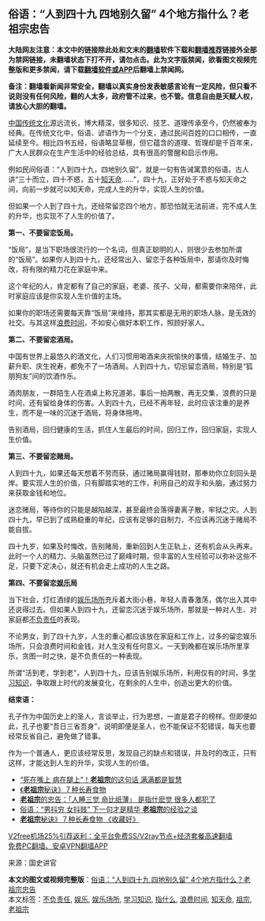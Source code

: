  <h2>俗语：“人到四十九 四地别久留” 4个地方指什么？老祖宗忠告</h2> <p class="notice"><b>大陆网友注意：本文中的链接除此处和文末的<a href="https://github.com/bannedbook/fanqiang" >翻墙</a>软件下载和<a href="https://github.com/killgcd/justmysocks/blob/master/README.md">翻墙推荐</a>链接外全部为禁网链接，未翻墙状态下打不开，请勿点击。此为文字版禁闻，欲看图文视频完整版和更多禁闻，请下载<a href="https://github.com/bannedbook/fanqiang">翻墙软件或APP</a>后翻墙上禁闻网。</p><p>备注：翻墙看新闻非常安全，翻墙以真实身份发表敏感言论有一定风险，但只看不说则没有任何风险，翻的人太多，政府管不过来，也不管。信息自由是天赋人权，请放心大胆的翻墙。</b></p>  <div class="entry"> <p><span class='wp_keywordlink_affiliate'><a href="https://www.bannedbook.org/" title="中国" target="_blank">中国</a></span><span class='wp_keywordlink_affiliate'><a href="https://www.bannedbook.org/bnews/tculture/" title="传统文化" target="_blank">传统文化</a></span>源远流长，博大精深，很多知识、技艺、道理传承至今，仍然被奉为经典。在传统文化中，俗语、谚语作为一个分支，通过民间百姓的口口相传，一直延续至今。相比四书五经，俗语略显草根，但它蕴含的道理、哲理却是千百年来，广大人民群众在生产生活中的经验总结，具有很高的警醒和启示作用。</p> <p>例如民间俗语：“人到四十九，四地别久留”，就是一句有告诫寓意的俗语。古人讲“三十而立，四十不惑，五十<a href="https://www.bannedbook.org/bnews/tag/%E7%9F%A5%E5%A4%A9%E5%91%BD/" class="st_tag internal_tag" rel="tag" title="标签 知天命 下的日志">知天命</a>……”，四十九，正好处于不惑与知天命之间，向前一步就可以知天命，完成人生的升华，实现人生的价值。</p> <p>但如果一个人到了四十九，还经常留恋四个地方，那恐怕就无法前进，完不成人生的升华，也实现不了人生的价值了。</p> <p><strong>第一、不要留恋饭局。</strong></p> <p>“饭局”，是当下职场很流行的一个名词，但真正聪明的人，则很少去参加所谓的“饭局”。如果你人到四十九，还经常出入、留恋于各种饭局中，那请你及时悔改，将有限的精力花在家庭中来。</p>  <p>这个年纪的人，肯定都有了自己的家庭，老婆、孩子、父母，都需要你来陪伴，此时家庭应该是你实现人生价值的主场。</p> <p>如果你的职场还需要每天靠“饭局”来维持，那其实都是无用的职场人脉，是无效的社交。与其这样<a href="https://www.bannedbook.org/bnews/tag/%E6%B5%AA%E8%B4%B9%E6%97%B6%E9%97%B4/" class="st_tag internal_tag" rel="tag" title="标签 浪费时间 下的日志">浪费时间</a>，不如安心做好本职工作，照顾好家人。</p> <p><strong>第二、不要留恋酒局。</strong></p> <p>中国有世界上最悠久的酒文化，人们习惯用喝酒来庆祝愉快的事情，结婚生子、加薪升职、庆生祝寿，都免不了一场酒局。人到四十九，切忌留恋酒局，特别是“狐朋狗友”间的饮酒作乐。</p> <p>酒肉朋友，一群陌生人在酒桌上称兄道弟，事后一拍两散，再无交集，浪费的只是时间，还有留给身体的伤害。人到四十九，已经不再年轻，此时应该注重的是养生，而不是一味的沉迷于酒局，将身体拖垮。</p>  <p>告别酒局，回归健康的生活，抓住人生最后的时间，回归工作，回归家庭，实现人生价值。</p> <p><strong>第三、不要留恋赌局。</strong></p> <p>人到四十九，如果还每天想着不劳而获，通过赌局赢得钱财，那奉劝你立刻回头是岸。要实现人生的价值，只有脚踏实地的工作，利用自己的双手和头脑，通过努力来获取金钱和地位。</p> <p>迷恋赌局，等待你的只能是越陷越深，甚至最终会落得妻离子散，牢狱之灾。人到四十九，早已到了成熟稳重的年纪，应该有足够的自制力，不应该再沉迷于赌局不能自拔。</p> <p>四十九岁，如果及时悔改，告别赌局，重新回到人生正轨上，还有机会从头再来。此时一个人的精力、头脑虽然已过了巅峰时期，但丰富的人生经验可以弥补这些不足，只要下定决心，就还有机会走上成功的人生之路。</p>  <p><strong>第四、不要留恋<a href="https://www.bannedbook.org/bnews/tag/%e5%a8%b1%e4%b9%90/" class="st_tag internal_tag" rel="tag" title="标签 娱乐 下的日志">娱乐</a>局</strong></p> <p>当下社会，灯红酒绿的<a href="https://www.bannedbook.org/bnews/tag/%E5%A8%B1%E4%B9%90%E5%9C%BA%E6%89%80/" class="st_tag internal_tag" rel="tag" title="标签 娱乐场所 下的日志">娱乐场所</a>充斥着大街小巷，年轻人青春激荡，偶尔出入其中还说得过去。但如果人到四十九，还留恋沉迷于娱乐场所，那就是一种对人生、对家庭都<a href="https://www.bannedbook.org/bnews/tag/%E4%B8%8D%E8%B4%9F%E8%B4%A3%E4%BB%BB/" class="st_tag internal_tag" rel="tag" title="标签 不负责任 下的日志">不负责任</a>的表现。</p> <p>不论男女，到了四十九岁，人生的重心都应该放在家庭和工作上，过多的留恋娱乐场所，只会浪费时间和金钱，对人生没有任何意义。一天到晚都在娱乐场所里享乐，贪图一时之快，是不负责任的一种表现。</p> <p>所谓“活到老，学到老”，人到四十九，应该告别娱乐场所，利用仅有的时间，多<a href="https://www.bannedbook.org/bnews/tag/%E5%AD%A6%E4%B9%A0%E7%9F%A5%E8%AF%86/" class="st_tag internal_tag" rel="tag" title="标签 学习知识 下的日志">学习知识</a>，争取跟上时代的发展变化，在剩余的人生中，创造出更大的价值。</p> <p><strong>结束语：</strong></p>  <p>孔子作为中国历史上的圣人，言谈举止，行为思想，一直是君子的榜样。但即便如此，孔子也要“吾日三省吾身”，说明即便是圣人，也不能保证不犯错误，每天也要经常反省自己，避免做了错事。</p> <p>作为一个普通人，更应该经常反思，发现自己的缺点和错误，并及时的改正，只有这样，才能达到人生的升华，实现人生的价值。</p> <ul class='op-related-articles' title='相关阅读'> <li><a href='https://www.bannedbook.org/bnews/health/20201204/1441756.html' target='_blank'>“死在嘴上 病在腿上”！<b>老祖宗</b>的这句话 满满都是智慧</a></li> <li><a href='https://www.bannedbook.org/bnews/health/20201110/1428752.html' target='_blank'>《<b>老祖宗</b>秘诀》７种长寿食物</a></li> <li><a href='https://www.bannedbook.org/bnews/health/20201108/1427634.html' target='_blank'><b>老祖宗</b>的忠告：「人睡三觉 命比纸薄」 是指什麽觉 很多人都犯了</a></li> <li><a href='https://www.bannedbook.org/bnews/funmedia/20201019/1416364.html' target='_blank'>俗语：“男抖穷 女抖贱” 下一句才是精华 <b>老祖宗</b>的经验之谈</a></li> <li><a href='https://www.bannedbook.org/bnews/health/20200928/1404438.html' target='_blank'><b>老祖宗</b>秘诀》７种长寿食物 《收藏好》</a></li> </ul> <p class="texttj"> <a href="https://github.com/bannedbook/fanqiang/wiki/V2ray%E6%9C%BA%E5%9C%BA" target="_blank">V2free机场25%引荐返利：全平台免费SS/V2ray节点+经济套餐高速翻墙</a><br/> <a href="https://github.com/bannedbook/fanqiang/wiki/%E7%A6%81%E9%97%BB%E7%BD%91%E5%AE%89%E5%8D%93%E7%BF%BB%E5%A2%99%E6%96%B0%E9%97%BBAPP" target="_blank">免费PC翻墙、安卓VPN翻墙APP</a></p><p> 来源：国史讲官 </p><a name='sharetosocial'></a>       <div><b>本文的图文或视频完整版</b>：<a href='https://www.bannedbook.org/bnews/funmedia/20201208/1444031.html'>俗语：“人到四十九 四地别久留” 4个地方指什么？老祖宗忠告</a></div>  </div><!--END ENTRY--> <div class="postfooter"> <div>本文标签：<a href="https://www.bannedbook.org/bnews/tag/%E4%B8%8D%E8%B4%9F%E8%B4%A3%E4%BB%BB/" rel="tag">不负责任</a>, <a href="https://www.bannedbook.org/bnews/tag/%e5%a8%b1%e4%b9%90/" rel="tag">娱乐</a>, <a href="https://www.bannedbook.org/bnews/tag/%E5%A8%B1%E4%B9%90%E5%9C%BA%E6%89%80/" rel="tag">娱乐场所</a>, <a href="https://www.bannedbook.org/bnews/tag/%E5%AD%A6%E4%B9%A0%E7%9F%A5%E8%AF%86/" rel="tag">学习知识</a>, <a href="https://www.bannedbook.org/bnews/tag/%E6%8C%87%E4%BB%80%E4%B9%88/" rel="tag">指什么</a>, <a href="https://www.bannedbook.org/bnews/tag/%E6%B5%AA%E8%B4%B9%E6%97%B6%E9%97%B4/" rel="tag">浪费时间</a>, <a href="https://www.bannedbook.org/bnews/tag/%E7%9F%A5%E5%A4%A9%E5%91%BD/" rel="tag">知天命</a>, <a href="https://www.bannedbook.org/bnews/tag/%e7%a5%96%e5%ae%97/" rel="tag">祖宗</a>, <a href="https://www.bannedbook.org/bnews/tag/%e8%80%81%e7%a5%96%e5%ae%97/" rel="tag">老祖宗</a></div>  </div><!--END POSTFOOTER--> 